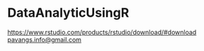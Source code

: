 # DataAnalyticUsingR
https://www.rstudio.com/products/rstudio/download/#download
pavangs.info@gmail.com
